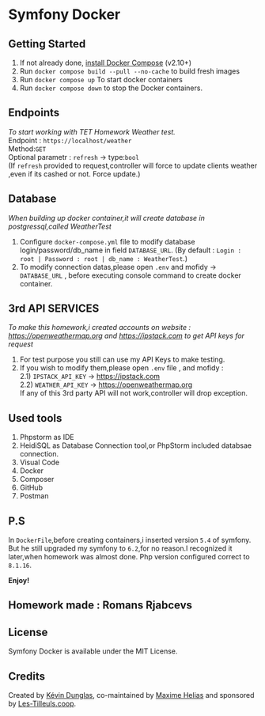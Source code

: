# Symfony Docker

## Getting Started

1. If not already done, [install Docker Compose](https://docs.docker.com/compose/install/) (v2.10+)
2. Run `docker compose build --pull --no-cache` to build fresh images
3. Run `docker compose up` To start docker containers
4. Run `docker compose down` to stop the Docker containers.

## Endpoints
*To start working with TET Homework Weather test.* <br>
Endpoint : `https://localhost/weather` <br>
  Method:`GET`
  <br> 
  Optional parametr : `refresh` -> type:`bool` 
  <br>
  (If `refresh` provided to request,controller will force to update clients weather ,even if its cashed or not. Force update.)

## Database
*When building up docker container,it will create database in postgressql,called WeatherTest*
1) Configure `docker-compose.yml` file to modify database login/password/db_name in field `DATABASE_URL`. (By default : `Login : root | Password : root | db_name : WeatherTest`.)
2) To modify connection datas,please open `.env` and mofidy -> `DATABASE_URL` , before executing console command to create docker container.

## 3rd API SERVICES
*To make this homework,i created accounts on website : https://openweathermap.org and https://ipstack.com to get API keys for request*
1) For test purpose you still can use my API Keys to make testing.
2) If you wish to modify them,please open `.env` file , and mofidy : <br> 
    2.1) `IPSTACK_API_KEY` -> https://ipstack.com <br>
    2.2) `WEATHER_API_KEY` -> https://openweathermap.org <br>
If any of this 3rd party API will not work,controller will drop exception.

## Used tools
1) Phpstorm as IDE
2) HeidiSQL as Database Connection tool,or PhpStorm included databsae connection.
3) Visual Code
4) Docker
5) Composer
6) GitHub
7) Postman

## P.S 
In `DockerFile`,before creating containers,i inserted version `5.4` of symfony. But he still upgraded my symfony to `6.2`,for no reason.I recognized it later,when homework was almost done.
Php version configured correct to `8.1.16`. 

**Enjoy!**

## Homework made : Romans Rjabcevs

## License

Symfony Docker is available under the MIT License.

## Credits

Created by [Kévin Dunglas](https://dunglas.fr), co-maintained by [Maxime Helias](https://twitter.com/maxhelias) and sponsored by [Les-Tilleuls.coop](https://les-tilleuls.coop).

